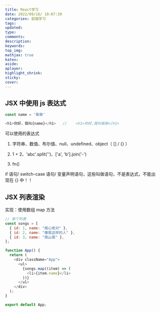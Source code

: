 ```yaml
---
title: React学习
date: 2022/09/16/ 10:07:39
categories: 前端学习
tags:
updated:
type:
comments:
description:
keywords:
top_img:
mathjax: true
katex:
aside:
aplayer:
highlight_shrink:
sticky:
cover:
---
```


## JSX 中使用 js 表达式

```js
const name = '柴柴'

<h1>你好，我叫{name}</h1>   //    <h1>你好,我叫柴柴</h1>
```

可以使用的表达式

1. 字符串、数值、布尔值、null、undefined、object（ [] / {} ）

2. 1 + 2、'abc'.split('')、['a', 'b'].join('-')

3. fn()

if 语句/ switch-case 语句/ 变量声明语句，这些叫做语句，不是表达式，不能出现在 {} 中！！

## JSX 列表渲染

实现：使用数组 map 方法

```js
// 来个列表
const songs = [
  { id: 1, name: "痴心绝对" },
  { id: 2, name: "像我这样的人" },
  { id: 3, name: "南山南" },
];

function App() {
  return (
    <div className="App">
      <ul>
        {songs.map((item) => (
          <li>{item.name}</li>
        ))}
      </ul>
    </div>
  );
}

export default App;
```
